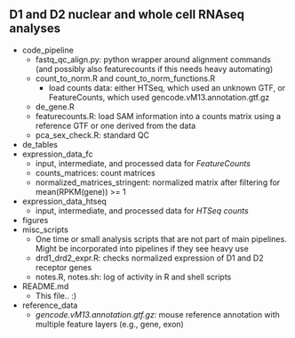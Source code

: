
## D1 and D2 nuclear and whole cell RNAseq analyses

* code_pipeline
    * fastq_qc_align.py: python wrapper around alignment commands (and possibly also featurecounts if this needs heavy automating)
    * count_to_norm.R and count_to_norm_functions.R
        * load counts data: either HTSeq, which used an unknown GTF, or FeatureCounts, which used gencode.vM13.annotation.gtf.gz
    * de_gene.R
    * featurecounts.R: load SAM information into a counts matrix using a reference GTF or one derived from the data
    * pca_sex_check.R: standard QC
* de_tables
* expression_data_fc
    * input, intermediate, and processed data for _FeatureCounts_
    * counts_matrices: count matrices
    * normalized_matrices_stringent: normalized matrix after filtering for mean(RPKM(gene)) >= 1
* expression_data_htseq
    * input, intermediate, and processed data for _HTSeq counts_
* figures
* misc_scripts
    * One time or small analysis scripts that are not part of main pipelines. Might be incorporated into pipelines if they see heavy use
    * drd1_drd2_expr.R: checks normalized expression of D1 and D2 receptor genes
    * notes.R, notes.sh: log of activity in R and shell scripts
* README.md
    * This file.. :)
* reference_data
    * _gencode.vM13.annotation.gtf.gz:_ mouse reference annotation with multiple feature layers (e.g., gene, exon)
